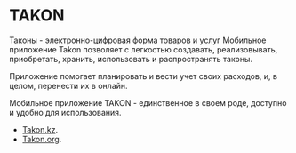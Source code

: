 # TAKON

Таконы - электронно-цифровая форма товаров и услуг
Мобильное приложение Takon позволяет с легкостью создавать, реализовывать, приобретать, хранить, использовать и распространять таконы.

Приложение помогает планировать и вести учет своих расходов, и, в целом, перенести их в онлайн.

Мобильное приложение TAKON - единственное в своем роде, доступно и удобно для использования.

- [Takon.kz](https://takon.kz).
- [Takon.org](https://takon.org).
